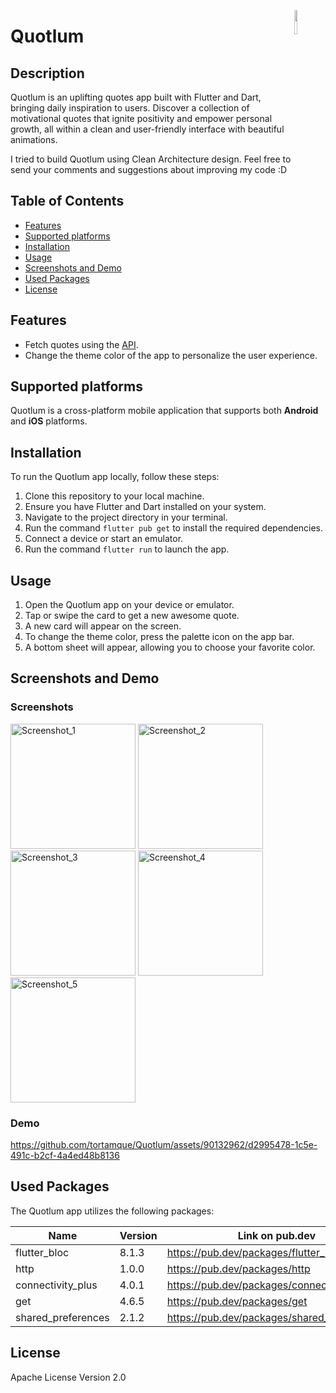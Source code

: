<a href="https://flutter.dev/"><img src="https://cdn.icon-icons.com/icons2/2107/PNG/512/file_type_flutter_icon_130599.png" align="right" width="10%"></a>
# Quotlum

## Description
Quotlum is an uplifting quotes app built with Flutter and Dart, bringing daily inspiration to users. Discover a collection of motivational quotes that ignite positivity and empower personal growth, all within a clean and user-friendly interface with beautiful animations.

I tried to build Quotlum using Clean Architecture design. Feel free to send your comments and suggestions about improving my code :D 

## Table of Contents
- [Features](#features)
- [Supported platforms](#supported-platforms)
- [Installation](#installation)
- [Usage](#usage)
- [Screenshots and Demo](#screenshots-and-demo)
- [Used Packages](#used-packages)
- [License](#license)

<a name="features"/></a>
## Features
- Fetch quotes using the [API](https://github.com/lukePeavey/quotable).
- Change the theme color of the app to personalize the user experience.

<a name="supported-platforms"/></a>
## Supported platforms
Quotlum is a cross-platform mobile application that supports both <b>Android</b> and <b>iOS</b> platforms.

<a name="installation"/></a>
## Installation
To run the Quotlum app locally, follow these steps:

1. Clone this repository to your local machine.
2. Ensure you have Flutter and Dart installed on your system.
3. Navigate to the project directory in your terminal.
4. Run the command `flutter pub get` to install the required dependencies.
5. Connect a device or start an emulator.
6. Run the command `flutter run` to launch the app.

<a name="usage"/></a>
## Usage
1. Open the Quotlum app on your device or emulator.
2. Tap or swipe the card to get a new awesome quote.
3. A new card will appear on the screen.
4. To change the theme color, press the palette icon on the app bar.
5. A bottom sheet will appear, allowing you to choose your favorite color.

<a name="screenshots-and-demo"/></a>
## Screenshots and Demo
### Screenshots
<img src="https://github.com/tortamque/Quotlum/assets/90132962/09f46840-d7b8-426c-96bf-28fc500c57d0" alt="Screenshot_1" width="200">
<img src="https://github.com/tortamque/Quotlum/assets/90132962/00f90c65-b35d-4391-bd38-e119bcfea9cc" alt="Screenshot_2" width="200">
<img src="https://github.com/tortamque/Quotlum/assets/90132962/39b5dc90-7c51-4e17-9c86-33dcf5c06690" alt="Screenshot_3" width="200">
<img src="https://github.com/tortamque/Quotlum/assets/90132962/ded6dd67-a6a7-49f5-a118-37b8374d63fa" alt="Screenshot_4" width="200">
<img src="https://github.com/tortamque/Quotlum/assets/90132962/73d2de9b-7a17-4f8c-bdbe-c69d88f0a1a3" alt="Screenshot_5" width="200">


### Demo
https://github.com/tortamque/Quotlum/assets/90132962/d2995478-1c5e-491c-b2cf-4a4ed48b8136



<a name="used-packages"/></a>
## Used Packages
The Quotlum app utilizes the following packages:

| Name               | Version | Link on pub.dev                             |
|--------------------|---------|---------------------------------------------|
| flutter_bloc       | 8.1.3   | https://pub.dev/packages/flutter_bloc       |
| http               | 1.0.0   | https://pub.dev/packages/http               |
| connectivity_plus  | 4.0.1   | https://pub.dev/packages/connectivity_plus  |
| get                | 4.6.5   | https://pub.dev/packages/get                |
| shared_preferences | 2.1.2   | https://pub.dev/packages/shared_preferences |


<a name="licenses"/></a>
## License
Apache License Version 2.0
